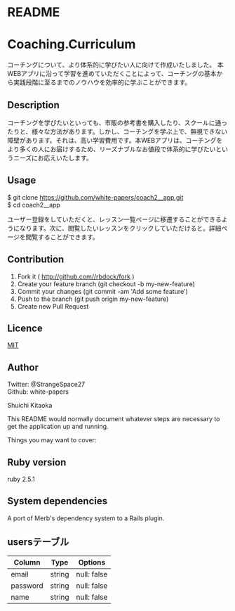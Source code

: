 # README

Coaching.Curriculum
====

コーチングについて、より体系的に学びたい人に向けて作成いたしました。
本WEBアプリに沿って学習を進めていただくことによって、コーチングの基本から実践段階に至るまでのノウハウを効率的に学ぶことができます。

## Description
コーチングを学びたいといっても、市販の参考書を購入したり、スクールに通ったりと、様々な方法があります。しかし、コーチングを学ぶ上で、無視できない障壁があります。それは、高い学習費用です。本WEBアプリは、コーチングをより多くの人にお届けするため、リーズナブルなお値段で体系的に学びたいというニーズにお応えいたします。

## Usage
$ git clone https://github.com/white-papers/coach2__app.git  
$ cd coach2__app

ユーザー登録をしていただくと、レッスン一覧ページに移遷することができるようになります。次に、閲覧したいレッスンをクリックしていただけると。詳細ページを閲覧することができます。

## Contribution
1. Fork it ( http://github.com//rbdock/fork )
2. Create your feature branch (git checkout -b my-new-feature)
3. Commit your changes (git commit -am 'Add some feature')
4. Push to the branch (git push origin my-new-feature)
5. Create new Pull Request

## Licence

[MIT](https://github.com/tcnksm/tool/blob/master/LICENCE)

## Author
Twitter: @StrangeSpace27  
Github: white-papers

Shuichi Kitaoka

This README would normally document whatever steps are necessary to get the
application up and running.

Things you may want to cover:

## Ruby version
ruby 2.5.1

## System dependencies
A port of Merb's dependency system to a Rails plugin.

## usersテーブル
|Column|Type|Options|
|------|----|-------|
|email|string|null: false|
|password|string|null: false|
|name|string|null: false|
